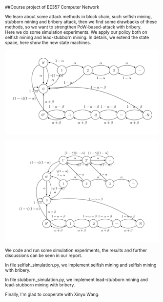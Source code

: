 ##Course project of EE357 Computer Network  

We learn about some attack methods in block chain, such selfish mining, stubborn mining and bribery attack, then we find some drawbacks of these methods, so we want to strengthen PoW-based-attack with bribery.  
Here we do some simulation experiments. We apply our policy both on selfish mining and lead-stubborn mining. In details, we extend the state space, here show the new state machines. 



![Improved selfish mining with bribery ](selfishmining_statemachine.png "Improved selfish mining with bribery ") 

![leadstubborn_statemachine](leadstubborn_statemachine.png "improved lead-stubborn mining with bribery")

We code and run some simulation experiments, the results and further discussions can be seen in our report. 

In file selfish_simulation.py, we implement selfish mining and selfish mining with bribery. 

In file stubborn_simulation.py, we implement lead-stubborn mining and lead-stubborn mining with bribery. 

Finally, I'm glad to cooperate with Xinyu Wang. 
